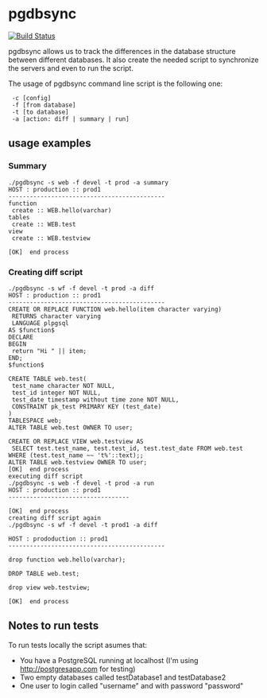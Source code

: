 pgdbsync
===========

[![Build Status](https://travis-ci.org/gonzalo123/pgdbsync.svg?branch=master)](https://travis-ci.org/gonzalo123/pgdbsync)

pgdbsync allows us to track the differences in the database structure between different databases. It also create the needed script to synchronize the servers and even to run the script.

The usage of pgdbsync command line script is the following one:
```
 -c [config]
 -f [from database]
 -t [to database]
 -a [action: diff | summary | run]
```

## usage examples

### Summary
```
./pgdbsync -s web -f devel -t prod -a summary
HOST : production :: prod1
--------------------------------------------
function
 create :: WEB.hello(varchar)
tables
 create :: WEB.test
view
 create :: WEB.testview

[OK]  end process
```

### Creating diff script
```
./pgdbsync -s wf -f devel -t prod -a diff
HOST : production :: prod1
--------------------------------------------
CREATE OR REPLACE FUNCTION web.hello(item character varying)
 RETURNS character varying
 LANGUAGE plpgsql
AS $function$
DECLARE
BEGIN
 return "Hi " || item;
END;
$function$

CREATE TABLE web.test(
 test_name character NOT NULL,
 test_id integer NOT NULL,
 test_date timestamp without time zone NOT NULL,
 CONSTRAINT pk_test PRIMARY KEY (test_date)
)
TABLESPACE web;
ALTER TABLE web.test OWNER TO user;

CREATE OR REPLACE VIEW web.testview AS
 SELECT test.test_name, test.test_id, test.test_date FROM web.test WHERE (test.test_name ~~ 't%'::text);;
ALTER TABLE web.testview OWNER TO user;
[OK]  end process
executing diff script
./pgdbsync -s web -f devel -t prod -a run
HOST : production :: prod1
----------------------------------
﻿
[OK]  end process
creating diff script again
./pgdbsync -s wf -f devel -t prod1 -a diff

HOST : prododuction :: prod1
--------------------------------------------

drop function web.hello(varchar);

DROP TABLE web.test;

drop view web.testview;

[OK]  end process
```

## Notes to run tests
To run tests locally the script asumes that:
- You have a PostgreSQL running at localhost (I'm using http://postgresapp.com for testing)
- Two empty databases called testDatabase1 and testDatabase2
- One user to login called "username" and with password "password"
